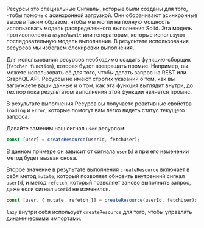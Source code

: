 Ресурсы это специальные Сигналы, которые были созданы для того, чтобы помочь с асинхронной загрузкой. Они оборачивают асинхронные вызовы таким образом, чтобы мы могли на полную мощность использовать модель распределенного выполнения Solid.
Эта модель противоположна `async`/`await` или генераторам, которые используют последовательную модель выполнения. В результате использования ресурсов мы избегаем блокировки выполнения.

Для использования ресурсов необходимо создать функцию-сборщик (`fetcher function`), которая будет возвращать промис. Например, вы можете использовать её для того, чтобы делать запрос на REST или GraphQL API. Ресурсы не имеют строгих указаний о том, как вы загружаете ваши данные и о том, как эта функция выглядит внутри, до тех пор пока результатом выполнения этой функции является промис.

В результате выполнения Ресурса вы получаете реактивные свойства `loading` и `error`, которые помогут вам легко видеть статус текущего запроса.

Давайте заменим наш сигнал `user` ресурсом:
```js
const [user] = createResource(userId, fetchUser);
```
В данном примере он зависит от сигнала `userId` и при его изменении метод будет вызван снова.

Второе значение в результате выполнения `createResource` включает в себя метод `mutate`, который позволяет обновить внутренний сигнал `userId`, и метод `refetch`, который позволяет заново выполнить запрос, даже если сигнал `userId` не изменился.

```js
const [user, { mutate, refetch }] = createResource(userId, fetchUser);
```

`lazy` внутри себя использует `createResource` для того, чтобы управлять динамическими импортами.